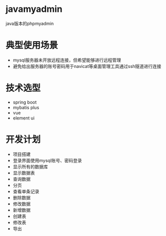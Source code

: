 # javamyadmin
java版本的phpmyadmin

# 典型使用场景
- mysql服务器未开放远程连接，但希望能够进行远程管理
- 避免给出服务器的账号密码用于navicat等桌面管理工具通过ssh隧道进行连接

# 技术选型
- spring boot
- mybatis plus
- vue
- element ui

# 开发计划
- 项目搭建
- 登录界面使用mysql账号、密码登录
- 显示所有的数据库
- 显示数据表
- 查询数据
- 分页
- 查看单条记录
- 删除数据
- 修改数据
- 新增数据
- 创建表
- 修改表
- 导出
